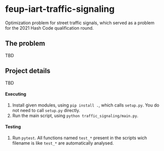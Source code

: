 # feup-iart-traffic-signaling
Optimization problem for street traffic signals, which served as a problem for the 2021 Hash Code qualification round.

## The problem

TBD

## Project details

TBD

#### Executing
1. Install given modules, using `pip install .`, which calls `setup.py`. You do not need to call `setup.py` directly.
2. Run the main script, using `python traffic_signaling/main.py`.

#### Testing
1. Run `pytest`. All functions named `test_*` present in the scripts wich filename is like `test_*` are automatically analysed. 
